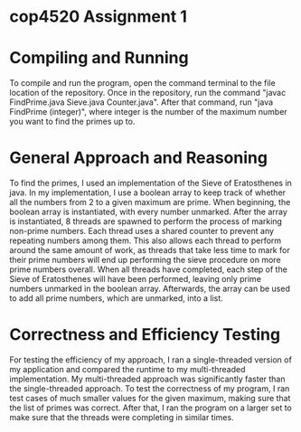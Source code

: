 # cop4520 Assignment 1

# Compiling and Running
To compile and run the program, open the command terminal to the file location of the repository.
Once in the repository, run the command "javac FindPrime.java Sieve.java Counter.java".
After that command, run "java FindPrime (integer)", where integer is the number of the maximum number you want to find the primes up to.

# General Approach and Reasoning
To find the primes, I used an implementation of the Sieve of Eratosthenes in java. In my implementation, I use a boolean array to keep track of whether all the numbers from 2 to a given maximum are prime. When beginning, the boolean array is instantiated, with every number unmarked. After the array is instantiated, 8 threads are spawned to perform the process of marking non-prime numbers. Each thread uses a shared counter to prevent any repeating numbers among them. This also allows each thread to perform around the same amount of work, as threads that take less time to mark for their prime numbers will end up performing the sieve procedure on more prime numbers overall. When all threads have completed, each step of the Sieve of Eratosthenes will have been performed, leaving only prime numbers unmarked in the boolean array. Afterwards, the array can be used to add all prime numbers, which are unmarked, into a list.

# Correctness and Efficiency Testing
For testing the efficiency of my approach, I ran a single-threaded version of my application and compared the runtime to my multi-threaded implementation. My multi-threaded approach was significantly faster than the single-threaded approach. To test the correctness of my program, I ran test cases of much smaller values for the given maximum, making sure that the list of primes was correct. After that, I ran the program on a larger set to make sure that the threads were completing in similar times.
